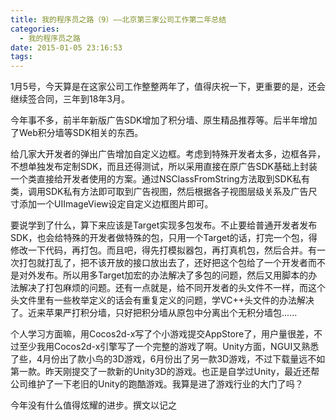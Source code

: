 ```yaml
---
title: 我的程序员之路（9）——北京第三家公司工作第二年总结
categories:
  - 我的程序员之路
date: 2015-01-05 23:16:53
tags:
---
```


1月5号，今天算是在这家公司工作整整两年了，值得庆祝一下，更重要的是，还会继续签合同，三年到18年3月。

今年事不多，前半年新版广告SDK增加了积分墙、原生精品推荐等。后半年增加了Web积分墙等SDK相关的东西。

给几家大开发者的弹出广告增加自定义边框。考虑到特殊开发者太多，边框各异，不想单独发布定制SDK，而且还得测试，所以采用直接在原广告SDK基础上封装一个类直接给开发者使用的方案。通过NSClassFromString方法取到SDK私有类，调用SDK私有方法即可取到广告视图，然后根据各子视图层级关系及广告尺寸添加一个UIImageView设定自定义边框图片即可。

要说学到了什么，算下来应该是Target实现多包发布。不止要给普通开发者发布SDK，也会给特殊的开发者做特殊的包，只用一个Target的话，打完一个包，得修改一下代码，再打包。而且吧，得先打模拟器包，再打真机包，然后合并。有一次打包就打乱了，把不该开放的接口放出去了，还好把这个包给了一个开发者而不是对外发布。所以用多Target加宏的办法解决了多包的问题，然后又用脚本的办法解决了打包麻烦的问题。还有一点就是，给不同开发者的头文件不一样，而这个头文件里有一些枚举定义的话会有重复定义的问题，学VC++头文件的办法解决了。近来苹果严打积分墙，只好把积分墙从原包中分离出个无积分墙包......

个人学习方面嘛，用Cocos2d-x写了个小游戏提交AppStore了，用户量很差，不过至少我用Cocos2d-x引擎写了一个完整的游戏了啊。Unity方面，NGUI又熟悉了些，4月份出了款小鸟的3D游戏，6月份出了另一款3D游戏，不过下载量远不如第一款。昨天刚提交了一款新的Unity3D的游戏。也正是自学过Unity，最近还帮公司维护了一下老旧的Unity的跑酷游戏。我算是进了游戏行业的大门了吗？

今年没有什么值得炫耀的进步。撰文以记之
